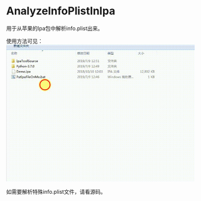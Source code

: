 # AnalyzeInfoPlistInIpa
用于从苹果的Ipa包中解析info.plist出来。

使用方法可见：<br>
![image](./Document/IpaTool.gif)

如需要解析特殊info.plist文件，请看源码。
